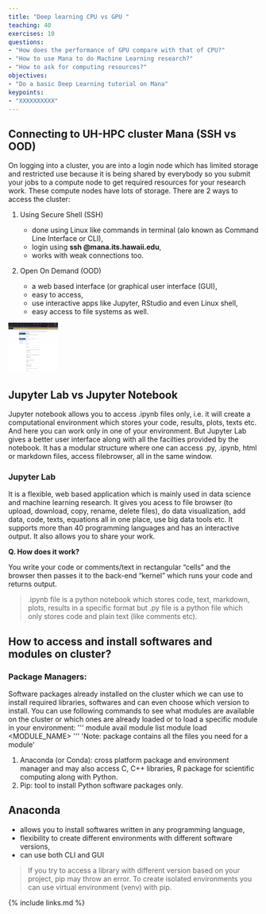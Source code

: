 ```yaml
---
title: "Deep learning CPU vs GPU "
teaching: 40
exercises: 10
questions:
- "How does the performance of GPU compare with that of CPU?"
- "How to use Mana to do Machine Learning research?"
- "How to ask for computing resources?"
objectives:
- "Do a basic Deep Learning tutorial on Mana"
keypoints:
- "XXXXXXXXXX" 
---
```


## Connecting to UH-HPC cluster Mana (SSH vs OOD)

On logging into a cluster, you are into a login node which has limited storage and restricted use because it is being shared by everybody so you submit your jobs to a compute node to get required resources for your research work. These compute nodes have lots of storage. There are 2 ways to access the cluster:
1. Using Secure Shell (SSH)
   - done using Linux like commands in terminal (alo known as Command Line Interface or CLI),
   - login using **ssh <username>@mana.its.hawaii.edu**,
   - works with weak connections too.
  
2. Open On Demand (OOD)
   - a web based interface (or graphical user interface (GUI),
   - easy to access,
   - use interactive apps like Jupyter, RStudio and even Linux shell,
   - easy access to file systems as well.
  
 <img src="fig/MANA.png" width="100" height="100">
                                             
  
## Jupyter Lab vs Jupyter Notebook

Jupyter notebook allows you to access .ipynb files only, i.e. it will create a computational environment which stores your code, results, plots, texts etc. And here you can work only in one of your environment. But Jupyter Lab gives a better user interface along with all the facilties provided by the notebook. It has a modular structure where one can access .py, .ipynb, html or markdown files, access filebrowser, all in the same window. 
  
### Jupyter Lab
It is a flexible, web based application which is mainly used in data science and machine learning research. It gives you acess to file browser (to upload, download, copy, rename, delete files), do data visualization, add data, code, texts, equations all in one place, use big data tools etc. It supports more than 40 programming languages and has an interactive output. It also allows you to share your work.

**Q. How does it work?**
  
You write your code or comments/text in rectangular “cells” and the browser then passes it to the back-end “kernel” which runs your code and returns output.

  
 > .ipynb file is a python notebook which stores code, text, markdown, plots, results in a specific format but .py file is a python file which only stores code and plain text (like comments etc).
  
  
## How to access and install softwares and modules on cluster?
  
### Package Managers:
Software packages already installed on the cluster which we can use to install required libraries, softwares and can even choose which version to install.
You can use following commands to see what modules are available on the cluster or which ones are already loaded or to load a specific module in your environment:
'''
  module avail
  module list 
  module load <MODULE_NAME>
'''
'Note: package contains all the files you need for a module'
  
1. Anaconda (or Conda): cross platform package and environment manager and may also access C, C++ libraries, R package for scientific computing along with Python.
2. Pip: tool to install Python software packages only. 

## Anaconda
- allows you to install softwares written in any programming language,
- flexibility to create different environments with different software versions,
- can use both CLI and GUI
  
> If you try to access a library with different version based on your project, pip may throw an error. To create isolated environments you can use virtual environment (venv) with pip.

{% include links.md %}
